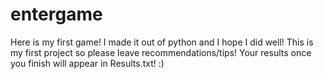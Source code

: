 # entergame
Here is my first game! I made it out of python and I hope I did well! This is my first project so please leave recommendations/tips!
Your results once you finish will appear in Results.txt!
:)
